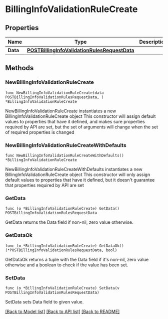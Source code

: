 # BillingInfoValidationRuleCreate

## Properties

Name | Type | Description | Notes
------------ | ------------- | ------------- | -------------
**Data** | [**POSTBillingInfoValidationRulesRequestData**](POSTBillingInfoValidationRulesRequestData.md) |  | 

## Methods

### NewBillingInfoValidationRuleCreate

`func NewBillingInfoValidationRuleCreate(data POSTBillingInfoValidationRulesRequestData, ) *BillingInfoValidationRuleCreate`

NewBillingInfoValidationRuleCreate instantiates a new BillingInfoValidationRuleCreate object
This constructor will assign default values to properties that have it defined,
and makes sure properties required by API are set, but the set of arguments
will change when the set of required properties is changed

### NewBillingInfoValidationRuleCreateWithDefaults

`func NewBillingInfoValidationRuleCreateWithDefaults() *BillingInfoValidationRuleCreate`

NewBillingInfoValidationRuleCreateWithDefaults instantiates a new BillingInfoValidationRuleCreate object
This constructor will only assign default values to properties that have it defined,
but it doesn't guarantee that properties required by API are set

### GetData

`func (o *BillingInfoValidationRuleCreate) GetData() POSTBillingInfoValidationRulesRequestData`

GetData returns the Data field if non-nil, zero value otherwise.

### GetDataOk

`func (o *BillingInfoValidationRuleCreate) GetDataOk() (*POSTBillingInfoValidationRulesRequestData, bool)`

GetDataOk returns a tuple with the Data field if it's non-nil, zero value otherwise
and a boolean to check if the value has been set.

### SetData

`func (o *BillingInfoValidationRuleCreate) SetData(v POSTBillingInfoValidationRulesRequestData)`

SetData sets Data field to given value.



[[Back to Model list]](../README.md#documentation-for-models) [[Back to API list]](../README.md#documentation-for-api-endpoints) [[Back to README]](../README.md)


